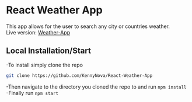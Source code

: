 # React Weather App

This app allows for the user to search any city or countries weather.\
Live version: [Weather-App](https://react-weather-app-bay-six.vercel.app/)

## Local Installation/Start

-To install simply clone the repo

```bash
git clone https://github.com/KennyNova/React-Weather-App
```
-Then navigate to the directory you cloned the repo to and run ```npm install```\
-Finally run ```npm start```